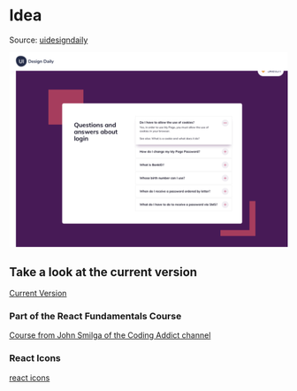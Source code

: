 # Idea

Source: [uidesigndaily](https://uidesigndaily.com/posts/sketch-accordion-website-day-1175)

![](./idea.png)

## Take a look at the current version
[Current Version](https://www.youtube.com/watch?v=4UZrsTqkcW4&t=0s)

### Part of the React Fundamentals Course

[Course from John Smilga of the Coding Addict channel](https://www.youtube.com/watch?v=4UZrsTqkcW4&t=0s)

### React Icons

[react icons](https://react-icons.github.io/react-icons/)